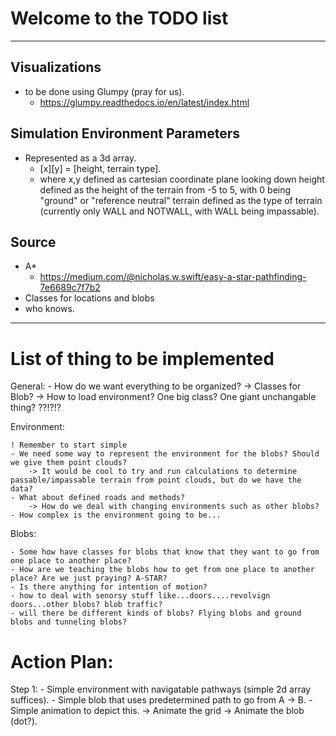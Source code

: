 # Welcome to the TODO list

---

## Visualizations

- to be done using Glumpy (pray for us).
    - https://glumpy.readthedocs.io/en/latest/index.html

## Simulation Environment Parameters

- Represented as a 3d array.
    - [x][y] = [height, terrain type].
    - where x,y     defined as cartesian coordinate plane looking down
            height  defined as the height of the terrain from -5 to 5, with 0 being "ground" or "reference neutral"
            terrain defined as the type of terrain (currently only WALL and NOTWALL, with WALL being impassable).


## Source
- A*
    - https://medium.com/@nicholas.w.swift/easy-a-star-pathfinding-7e6689c7f7b2
- Classes for locations and blobs
- who knows.

------

# List of thing to be implemented
General:
    - How do we want everything to be organized?
        -> Classes for Blob?
        -> How to load environment? One big class? One giant unchangable thing? ??!?!?

Environment:

    ! Remember to start simple
    - We need some way to represent the environment for the blobs? Should we give them point clouds?
        -> It would be cool to try and run calculations to determine passable/impassable terrain from point clouds, but do we have the data?
    - What about defined roads and methods?
        -> How do we deal with changing environments such as other blobs?
    - How complex is the environment going to be...

Blobs:

    - Some how have classes for blobs that know that they want to go from one place to another place?
    - How are we teaching the blobs how to get from one place to another place? Are we just praying? A-STAR?
    - Is there anything for intention of motion?
    - how to deal with senorsy stuff like...doors....revolvign doors...other blobs? blob traffic?
    - will there be different kinds of blobs? Flying blobs and ground blobs and tunneling blobs?

Action Plan:
========================================================================================================================

Step 1:
    - Simple environment with navigatable pathways (simple 2d array suffices).
    - Simple blob that uses predetermined path to go from A -> B.
    - Simple animation to depict this.
        -> Animate the grid
        -> Animate the blob (dot?).